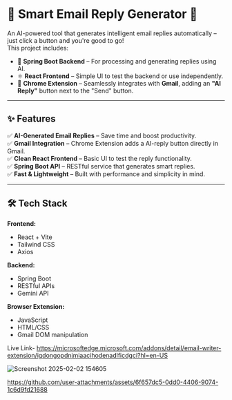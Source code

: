 # 📧 Smart Email Reply Generator 🚀

An AI-powered tool that generates intelligent email replies automatically – just click a button and you're good to go!  
This project includes:

- 🧠 **Spring Boot Backend** – For processing and generating replies using AI.
- ⚛️ **React Frontend** – Simple UI to test the backend or use independently.
- 🧩 **Chrome Extension** – Seamlessly integrates with **Gmail**, adding an **"AI Reply"** button next to the "Send" button.

---

## ✨ Features

✅ **AI-Generated Email Replies** – Save time and boost productivity.  
✅ **Gmail Integration** – Chrome Extension adds a AI-reply button directly in Gmail.  
✅ **Clean React Frontend** – Basic UI to test the reply functionality.  
✅ **Spring Boot API** – RESTful service that generates smart replies.  
✅ **Fast & Lightweight** – Built with performance and simplicity in mind.

---

## 🛠️ Tech Stack

**Frontend:**
- React + Vite
- Tailwind CSS 
- Axios

**Backend:**
- Spring Boot 
- RESTful APIs
- Gemini API 

**Browser Extension:**
- JavaScript
- HTML/CSS
- Gmail DOM manipulation

Live Link- https://microsoftedge.microsoft.com/addons/detail/email-writer-extension/igdongopdnjmiaacihodenadlficdgci?hl=en-US

  

![Screenshot 2025-02-02 154605](https://github.com/user-attachments/assets/5114c9e9-9230-4580-8416-8e26ba57f2a7)






https://github.com/user-attachments/assets/6f657dc5-0dd0-4406-9074-1c6d9fd21688








